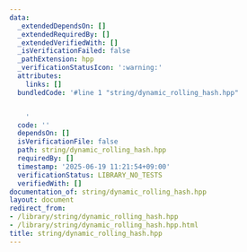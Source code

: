 ```yaml
---
data:
  _extendedDependsOn: []
  _extendedRequiredBy: []
  _extendedVerifiedWith: []
  _isVerificationFailed: false
  _pathExtension: hpp
  _verificationStatusIcon: ':warning:'
  attributes:
    links: []
  bundledCode: '#line 1 "string/dynamic_rolling_hash.hpp"


    '
  code: ''
  dependsOn: []
  isVerificationFile: false
  path: string/dynamic_rolling_hash.hpp
  requiredBy: []
  timestamp: '2025-06-19 11:21:54+09:00'
  verificationStatus: LIBRARY_NO_TESTS
  verifiedWith: []
documentation_of: string/dynamic_rolling_hash.hpp
layout: document
redirect_from:
- /library/string/dynamic_rolling_hash.hpp
- /library/string/dynamic_rolling_hash.hpp.html
title: string/dynamic_rolling_hash.hpp
---
```

